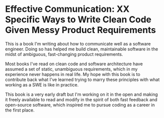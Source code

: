 # Effective Communication: XX Specific Ways to Write Clean Code Given Messy Product Requirements

This is a book I'm writing about how to communicate well as a software engineer.
Doing so has helped me build clean, maintainable software in the midst of
ambiguous, fast-changing product requirements.

Most books I've read on clean code and software architecture have assumed a set
of static, unambiguous requirements, which in my experience never happens in
real life. My hope with this book is to contribute back what I've learned trying
to marry these principles with what working as a SWE is like in practice.

This book is a very early draft but I'm working on it in the open and making it
freely available to read and modify in the spirit of both fast feedback and
open-source software, which inspired me to pursue coding as a career in the
first place.
